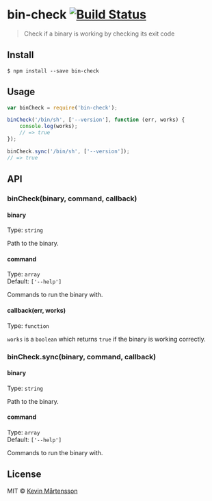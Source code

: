 # bin-check [![Build Status](http://img.shields.io/travis/kevva/bin-check.svg?style=flat)](https://travis-ci.org/kevva/bin-check)

> Check if a binary is working by checking its exit code


## Install

```
$ npm install --save bin-check
```


## Usage

```js
var binCheck = require('bin-check');

binCheck('/bin/sh', ['--version'], function (err, works) {
	console.log(works);
	// => true
});

binCheck.sync('/bin/sh', ['--version']);
// => true
```


## API

### binCheck(binary, command, callback)

#### binary

Type: `string`

Path to the binary.

#### command

Type: `array`  
Default: `['--help']`

Commands to run the binary with.

#### callback(err, works)

Type: `function`

`works` is a `boolean` which returns `true` if the binary is working correctly.

### binCheck.sync(binary, command, callback)

#### binary

Type: `string`

Path to the binary.

#### command

Type: `array`  
Default: `['--help']`

Commands to run the binary with.


## License

MIT © [Kevin Mårtensson](https://github.com/kevva)

